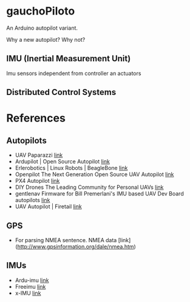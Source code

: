 # gauchoPiloto
An Arduino autopilot variant.

Why a new autopilot? Why not?

## IMU (Inertial Measurement Unit) 

Imu sensors independent from controller an actuators

## Distributed Control Systems

# References

## Autopilots

 * UAV Paparazzi [link](http://wiki.paparazziuav.org)
 * Ardupilot | Open Source Autopilot [link](http://wiki.paparazziuav.org)
 * Erlerobotics | Linux Robots | BeagleBone  [link](http://erlerobotics.com/blog/home-creative/)
 * Openpilot  The Next Generation Open Source UAV Autopilot [link](https://www.openpilot.org/)
 * PX4 Autopilot [link](https://pixhawk.org)
 * DIY Drones The Leading Community for Personal UAVs [link](http://diydrones.com/)
 * gentlenav Firmware for Bill Premerlani's IMU based UAV Dev Board autopilots [link](https://code.google.com/p/gentlenav/)
 * UAV Autopilot | Firetail [link](http://www.firetailuav.com/index.php/blog)


## GPS

 *  For parsing NMEA sentence. NMEA data [link] (http://www.gpsinformation.org/dale/nmea.htm)

## IMUs
 * Ardu-imu [link](https://code.google.com/p/ardu-imu/wiki/ArduIMUV4)
 * Freeimu [link](http://www.varesano.net/topic/freeimu)
 * x-IMU   [link](http://www.x-io.co.uk/) 

